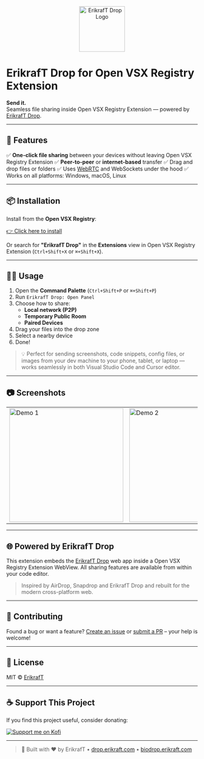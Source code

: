 <div align="center">
  <a href="https://drop.erikraft.com">
    <img src="https://i.imgur.com/bLNnAlU.png" width="120" alt="ErikrafT Drop Logo">
  </a>
</div>

# ErikrafT Drop for Open VSX Registry Extension

**Send it.**<br>
Seamless file sharing inside Open VSX Registry Extension — powered by [ErikrafT Drop](https://drop.erikraft.com).

---

## 🚀 Features

✅ **One-click file sharing** between your devices without leaving Open VSX Registry Extension
✅ **Peer-to-peer** or **internet-based** transfer
✅ Drag and drop files or folders
✅ Uses [WebRTC](https://webrtc.org/) and WebSockets under the hood
✅ Works on all platforms: Windows, macOS, Linux

---

## 📦 Installation

Install from the **Open VSX Registry**:

[👉 Click here to install](https://open-vsx.org/extension/ErikrafT/erikraft-drop)

Or search for **"ErikrafT Drop"** in the **Extensions** view in Open VSX Registry Extension (`Ctrl+Shift+X` or `⌘+Shift+X`).

---

## 🧑‍💻 Usage

1. Open the **Command Palette** (`Ctrl+Shift+P` or `⌘+Shift+P`)
2. Run `ErikrafT Drop: Open Panel`
3. Choose how to share:
   - **Local network (P2P)**
   - **Temporary Public Room**
   - **Paired Devices**
4. Drag your files into the drop zone
5. Select a nearby device
6. Done!

> 💡 Perfect for sending screenshots, code snippets, config files, or images from your dev machine to your phone, tablet, or laptop — works seamlessly in both Visual Studio Code and Cursor editor.

---

## 📷 Screenshots

<table>
  <tr>
    <td><img src="https://i.imgur.com/74c1uYW.gif" width="300" alt="Demo 1"></td>
    <td><img src="https://i.imgur.com/Sss2QaL.gif" width="300" alt="Demo 2"></td>
  </tr>
</table>

---

## 🌐 Powered by ErikrafT Drop

This extension embeds the [ErikrafT Drop](https://github.com/erikraft/Drop) web app inside a Open VSX Registry Extension WebView. All sharing features are available from within your code editor.

> Inspired by AirDrop, Snapdrop and ErikrafT Drop and rebuilt for the modern cross-platform web.

---

## 🤝 Contributing

Found a bug or want a feature?
[Create an issue](https://github.com/erikraft/Drop/issues) or [submit a PR](https://github.com/erikraft/Drop/pulls) – your help is welcome!

---

## 📜 License

MIT © [ErikrafT](https://github.com/erikraft)

---

## ☕ Support This Project

If you find this project useful, consider donating:

[![Support me on Kofi](https://i.imgur.com/7cS1T3A.png)](https://ko-fi.com/erikraft)

---

> 🔨 Built with ❤️ by ErikrafT • [drop.erikraft.com](https://drop.erikraft.com) • [biodrop.erikraft.com](https://biodrop.erikraft.com)
